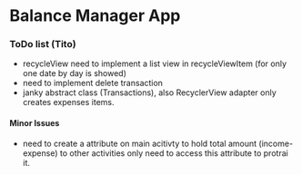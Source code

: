 # Balance Manager App

### ToDo list (Tito)

+ recycleView need to implement a list view in recycleViewItem (for only one date by day is showed)
+ need to implement delete transaction
+ janky abstract class (Transactions), also RecyclerView adapter only creates expenses items.


#### Minor Issues
+ need to create a attribute on main acitivty to hold total amount (income-expense) to other activities only need to access this attribute to protrai it.
